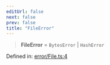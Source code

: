 ```yaml
---
editUrl: false
next: false
prev: false
title: "FileError"
---
```


> **FileError** = `BytesError` \| `HashError`

Defined in: [error/File.ts:4](https://github.com/datisthq/dpkit/blob/5891634de8175d14853313e208ffbae144fd78eb/file/error/File.ts#L4)
